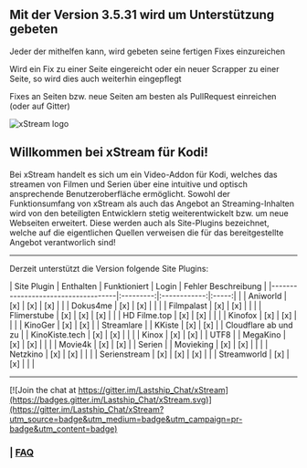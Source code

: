 ## Mit der Version 3.5.31 wird um Unterstützung gebeten

Jeder der mithelfen kann, wird gebeten seine fertigen Fixes einzureichen

Wird ein Fix zu einer Seite eingereicht oder ein neuer Scrapper zu einer Seite, so wird dies auch weiterhin eingepflegt

Fixes an Seiten bzw. neue Seiten am besten als PullRequest einreichen (oder auf Gitter)

![xStream logo](https://raw.githubusercontent.com/streamxstream/plugin.video.xstream//nightly/icon.png)


## Willkommen bei xStream für Kodi!

Bei xStream handelt es sich um ein Video-Addon für Kodi, welches das streamen von Filmen und Serien über eine intuitive und optisch ansprechende Benutzeroberfläche ermöglicht. Sowohl der Funktionsumfang von xStream als auch das Angebot an Streaming-Inhalten wird von den beteiligten Entwicklern stetig weiterentwickelt bzw. um neue Webseiten erweitert. Diese werden auch als Site-Plugins bezeichnet, welche auf die eigentlichen Quellen verweisen die für das bereitgestellte Angebot verantworlich sind! 

***


Derzeit unterstützt die Version folgende Site Plugins:

|  Site Plugin                       | Enthalten | Funktioniert | Login | Fehler Beschreibung   |
|------------------------------------|:---------:|:------------:|:-----:|        				|
| Aniworld                     		 | [x]       | [x]          | [x]   |        				|
| Dokus4me                     		 | [x]       | [x]          |       |        				|
| Filmpalast                     	 | [x]       | [x]          |       |        				|
| Flimerstube                     	 | [x]       | [x]          | [x]   |        				|
| HD Filme.top                     	 | [x]       | [x]          |       |        				|
| Kinofox                     	     | [x]       | [x]          |       |        				|
| KinoGer                     	     | [x]       | [x]          |       | Streamlare        	|
| KKiste                     	     | [x]       | [x]          |       | Cloudflare ab und zu  |
| KinoKiste.tech                  	 | [x]       | [x]          |       |       			    |
| Kinox                     	     | [x]       | [x]          |       | UTF8        			|
| MegaKino                       	 | [x]       | [x]          |       |        				|
| Movie4k                        	 | [x]       | [x]          |       | Serien        		|
| Movieking                     	 | [x]       | [x]          |       |        				|
| Netzkino                       	 | [x]       | [x]          |       |        				|
| Serienstream                     	 | [x]       | [x]          | [x]   |        				|
| Streamworld                     	 | [x]       | [x]          |       |        				|

***

[![Join the chat at https://gitter.im/Lastship_Chat/xStream](https://badges.gitter.im/Lastship_Chat/xStream.svg)](https://gitter.im/Lastship_Chat/xStream?utm_source=badge&utm_medium=badge&utm_campaign=pr-badge&utm_content=badge)

### | [FAQ](https://github.com/streamxstream/xStream-FAQ/blob/master/xStream_Anleitung_FAQ.md)